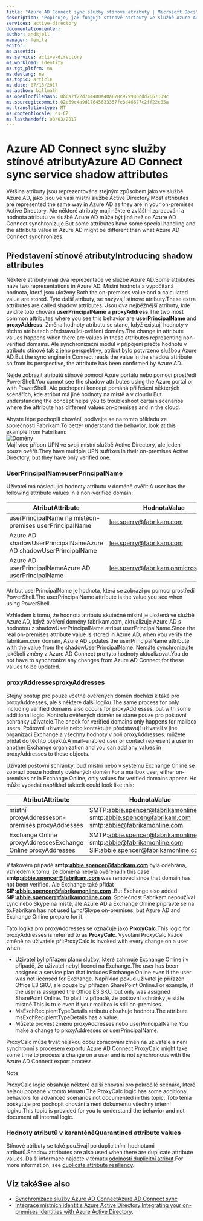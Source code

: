 ```yaml
---
title: "Azure AD Connect sync služby stínové atributy | Microsoft Docs"
description: "Popisuje, jak fungují stínové atributy ve službě Azure AD Connect sync service."
services: active-directory
documentationcenter: 
author: andkjell
manager: femila
editor: 
ms.assetid: 
ms.service: active-directory
ms.workload: identity
ms.tgt_pltfrm: na
ms.devlang: na
ms.topic: article
ms.date: 07/13/2017
ms.author: billmath
ms.openlocfilehash: 0b6a7f22d744480a40a878c979986cdd7667109c
ms.sourcegitcommit: 02e69c4a9d17645633357fe3d46677c2ff22c85a
ms.translationtype: MT
ms.contentlocale: cs-CZ
ms.lasthandoff: 08/03/2017
---
```

# <a name="azure-ad-connect-sync-service-shadow-attributes"></a><span data-ttu-id="e0d17-103">Azure AD Connect sync služby stínové atributy</span><span class="sxs-lookup"><span data-stu-id="e0d17-103">Azure AD Connect sync service shadow attributes</span></span>
<span data-ttu-id="e0d17-104">Většina atributy jsou reprezentována stejným způsobem jako ve službě Azure AD, jako jsou ve vaší místní službě Active Directory.</span><span class="sxs-lookup"><span data-stu-id="e0d17-104">Most attributes are represented the same way in Azure AD as they are in your on-premises Active Directory.</span></span> <span data-ttu-id="e0d17-105">Ale některé atributy mají některé zvláštní zpracování a hodnota atributu ve službě Azure AD může být jiná než co Azure AD Connect synchronizuje.</span><span class="sxs-lookup"><span data-stu-id="e0d17-105">But some attributes have some special handling and the attribute value in Azure AD might be different than what Azure AD Connect synchronizes.</span></span>

## <a name="introducing-shadow-attributes"></a><span data-ttu-id="e0d17-106">Představení stínové atributy</span><span class="sxs-lookup"><span data-stu-id="e0d17-106">Introducing shadow attributes</span></span>
<span data-ttu-id="e0d17-107">Některé atributy mají dva reprezentace ve službě Azure AD.</span><span class="sxs-lookup"><span data-stu-id="e0d17-107">Some attributes have two representations in Azure AD.</span></span> <span data-ttu-id="e0d17-108">Místní hodnota a vypočítaná hodnota, která jsou uloženy.</span><span class="sxs-lookup"><span data-stu-id="e0d17-108">Both the on-premises value and a calculated value are stored.</span></span> <span data-ttu-id="e0d17-109">Tyto další atributy, se nazývají stínové atributy.</span><span class="sxs-lookup"><span data-stu-id="e0d17-109">These extra attributes are called shadow attributes.</span></span> <span data-ttu-id="e0d17-110">Jsou dva nejběžnější atributy, kde uvidíte toto chování **userPrincipalName** a **proxyAddress**.</span><span class="sxs-lookup"><span data-stu-id="e0d17-110">The two most common attributes where you see this behavior are **userPrincipalName** and **proxyAddress**.</span></span> <span data-ttu-id="e0d17-111">Změna hodnoty atributu se stane, když existují hodnoty v těchto atributech představující-ověření domény.</span><span class="sxs-lookup"><span data-stu-id="e0d17-111">The change in attribute values happens when there are values in these attributes representing non-verified domains.</span></span> <span data-ttu-id="e0d17-112">Ale synchronizační modul v připojení přečte hodnotu v atributu stínové tak z jeho perspektivy, atribut bylo potvrzeno službou Azure AD.</span><span class="sxs-lookup"><span data-stu-id="e0d17-112">But the sync engine in Connect reads the value in the shadow attribute so from its perspective, the attribute has been confirmed by Azure AD.</span></span>

<span data-ttu-id="e0d17-113">Nejde zobrazit atributů stínové pomocí Azure portálu nebo pomocí prostředí PowerShell.</span><span class="sxs-lookup"><span data-stu-id="e0d17-113">You cannot see the shadow attributes using the Azure portal or with PowerShell.</span></span> <span data-ttu-id="e0d17-114">Ale pochopení koncept pomáhá při řešení některých scénářích, kde atribut má jiné hodnoty na místě a v cloudu.</span><span class="sxs-lookup"><span data-stu-id="e0d17-114">But understanding the concept helps you to troubleshoot certain scenarios where the attribute has different values on-premises and in the cloud.</span></span>

<span data-ttu-id="e0d17-115">Abyste lépe pochopili chování, podívejte se na tomto příkladu ze společnosti Fabrikam:</span><span class="sxs-lookup"><span data-stu-id="e0d17-115">To better understand the behavior, look at this example from Fabrikam:</span></span>  
![Domény](./media/active-directory-aadconnectsyncservice-shadow-attributes/domains.png)  
<span data-ttu-id="e0d17-117">Mají více přípon UPN ve svojí místní službě Active Directory, ale jeden pouze ověřit.</span><span class="sxs-lookup"><span data-stu-id="e0d17-117">They have multiple UPN suffixes in their on-premises Active Directory, but they have only verified one.</span></span>

### <a name="userprincipalname"></a><span data-ttu-id="e0d17-118">UserPrincipalName</span><span class="sxs-lookup"><span data-stu-id="e0d17-118">userPrincipalName</span></span>
<span data-ttu-id="e0d17-119">Uživatel má následující hodnoty atributu v doméně ověřit:</span><span class="sxs-lookup"><span data-stu-id="e0d17-119">A user has the following attribute values in a non-verified domain:</span></span>

| <span data-ttu-id="e0d17-120">Atribut</span><span class="sxs-lookup"><span data-stu-id="e0d17-120">Attribute</span></span> | <span data-ttu-id="e0d17-121">Hodnota</span><span class="sxs-lookup"><span data-stu-id="e0d17-121">Value</span></span> |
| --- | --- |
| <span data-ttu-id="e0d17-122">userPrincipalName na místě</span><span class="sxs-lookup"><span data-stu-id="e0d17-122">on-premises userPrincipalName</span></span> | lee.sperry@fabrikam.com |
| <span data-ttu-id="e0d17-123">Azure AD shadowUserPrincipalName</span><span class="sxs-lookup"><span data-stu-id="e0d17-123">Azure AD shadowUserPrincipalName</span></span> | lee.sperry@fabrikam.com |
| <span data-ttu-id="e0d17-124">Azure AD userPrincipalName</span><span class="sxs-lookup"><span data-stu-id="e0d17-124">Azure AD userPrincipalName</span></span> | lee.sperry@fabrikam.onmicrosoft.com |

<span data-ttu-id="e0d17-125">Atribut userPrincipalName je hodnota, která se zobrazí po pomocí prostředí PowerShell.</span><span class="sxs-lookup"><span data-stu-id="e0d17-125">The userPrincipalName attribute is the value you see when using PowerShell.</span></span>

<span data-ttu-id="e0d17-126">Vzhledem k tomu, že hodnota atributu skutečné místní je uložená ve službě Azure AD, když ověření domény fabrikam.com, aktualizuje Azure AD s hodnotou z shadowUserPrincipalName atribut userPrincipalName.</span><span class="sxs-lookup"><span data-stu-id="e0d17-126">Since the real on-premises attribute value is stored in Azure AD, when you verify the fabrikam.com domain, Azure AD updates the userPrincipalName attribute with the value from the shadowUserPrincipalName.</span></span> <span data-ttu-id="e0d17-127">Nemáte synchronizujte jakékoli změny z Azure AD Connect pro tyto hodnoty aktualizovat.</span><span class="sxs-lookup"><span data-stu-id="e0d17-127">You do not have to synchronize any changes from Azure AD Connect for these values to be updated.</span></span>

### <a name="proxyaddresses"></a><span data-ttu-id="e0d17-128">proxyAddresses</span><span class="sxs-lookup"><span data-stu-id="e0d17-128">proxyAddresses</span></span>
<span data-ttu-id="e0d17-129">Stejný postup pro pouze včetně ověřených domén dochází k také pro proxyAddresses, ale s některé další logiku.</span><span class="sxs-lookup"><span data-stu-id="e0d17-129">The same process for only including verified domains also occurs for proxyAddresses, but with some additional logic.</span></span> <span data-ttu-id="e0d17-130">Kontrolu ověřených domén se stane pouze pro poštovní schránky uživatele.</span><span class="sxs-lookup"><span data-stu-id="e0d17-130">The check for verified domains only happens for mailbox users.</span></span> <span data-ttu-id="e0d17-131">Poštovní uživatele nebo kontaktujte představují uživateli v jiné organizaci Exchange a všechny hodnoty v poli proxyAddresses. můžete přidat do těchto objektů.</span><span class="sxs-lookup"><span data-stu-id="e0d17-131">A mail-enabled user or contact represent a user in another Exchange organization and you can add any values in proxyAddresses to these objects.</span></span>

<span data-ttu-id="e0d17-132">Uživatel poštovní schránky, buď místní nebo v systému Exchange Online se zobrazí pouze hodnoty ověřených domén.</span><span class="sxs-lookup"><span data-stu-id="e0d17-132">For a mailbox user, either on-premises or in Exchange Online, only values for verified domains appear.</span></span> <span data-ttu-id="e0d17-133">Ho může vypadat například takto:</span><span class="sxs-lookup"><span data-stu-id="e0d17-133">It could look like this:</span></span>

| <span data-ttu-id="e0d17-134">Atribut</span><span class="sxs-lookup"><span data-stu-id="e0d17-134">Attribute</span></span> | <span data-ttu-id="e0d17-135">Hodnota</span><span class="sxs-lookup"><span data-stu-id="e0d17-135">Value</span></span> |
| --- | --- |
| <span data-ttu-id="e0d17-136">místní proxyAddresses</span><span class="sxs-lookup"><span data-stu-id="e0d17-136">on-premises proxyAddresses</span></span> | SMTP:abbie.spencer@fabrikamonline.com</br>smtp:abbie.spencer@fabrikam.com</br>smtp:abbie@fabrikamonline.com |
| <span data-ttu-id="e0d17-137">Exchange Online proxyAddresses</span><span class="sxs-lookup"><span data-stu-id="e0d17-137">Exchange Online proxyAddresses</span></span> | SMTP:abbie.spencer@fabrikamonline.com</br>smtp:abbie@fabrikamonline.com</br>SIP:abbie.spencer@fabrikamonline.com |

<span data-ttu-id="e0d17-138">V takovém případě  **smtp:abbie.spencer@fabrikam.com**  byla odebrána, vzhledem k tomu, že doména nebyla ověřena.</span><span class="sxs-lookup"><span data-stu-id="e0d17-138">In this case **smtp:abbie.spencer@fabrikam.com** was removed since that domain has not been verified.</span></span> <span data-ttu-id="e0d17-139">Ale Exchange také přidat  **SIP:abbie.spencer@fabrikamonline.com** .</span><span class="sxs-lookup"><span data-stu-id="e0d17-139">But Exchange also added **SIP:abbie.spencer@fabrikamonline.com**.</span></span> <span data-ttu-id="e0d17-140">Společnost Fabrikam nepoužíval Lync nebo Skype na místě, ale Azure AD a Exchange Online připravte se na to.</span><span class="sxs-lookup"><span data-stu-id="e0d17-140">Fabrikam has not used Lync/Skype on-premises, but Azure AD and Exchange Online prepare for it.</span></span>

<span data-ttu-id="e0d17-141">Tato logika pro proxyAddresses se označuje jako **ProxyCalc**.</span><span class="sxs-lookup"><span data-stu-id="e0d17-141">This logic for proxyAddresses is referred to as **ProxyCalc**.</span></span> <span data-ttu-id="e0d17-142">Vyvolání ProxyCalc každé změně na uživatele při:</span><span class="sxs-lookup"><span data-stu-id="e0d17-142">ProxyCalc is invoked with every change on a user when:</span></span>

- <span data-ttu-id="e0d17-143">Uživatel byl přiřazen plánu služby, které zahrnuje Exchange Online i v případě, že uživatel nebyl licenci na Exchange.</span><span class="sxs-lookup"><span data-stu-id="e0d17-143">The user has been assigned a service plan that includes Exchange Online even if the user was not licensed for Exchange.</span></span> <span data-ttu-id="e0d17-144">Například pokud uživatel je přiřazen Office E3 SKU, ale pouze byl přiřazen SharePoint Online.</span><span class="sxs-lookup"><span data-stu-id="e0d17-144">For example, if the user is assigned the Office E3 SKU, but only was assigned SharePoint Online.</span></span> <span data-ttu-id="e0d17-145">To platí i v případě, že poštovní schránky je stále místně.</span><span class="sxs-lookup"><span data-stu-id="e0d17-145">This is true even if your mailbox is still on-premises.</span></span>
- <span data-ttu-id="e0d17-146">MsExchRecipientTypeDetails atributu obsahuje hodnotu.</span><span class="sxs-lookup"><span data-stu-id="e0d17-146">The attribute msExchRecipientTypeDetails has a value.</span></span>
- <span data-ttu-id="e0d17-147">Můžete provést změnu proxyAddresses nebo userPrincipalName.</span><span class="sxs-lookup"><span data-stu-id="e0d17-147">You make a change to proxyAddresses or userPrincipalName.</span></span>

<span data-ttu-id="e0d17-148">ProxyCalc může trvat nějakou dobu zpracování změn na uživatele a není synchronní s procesem exportu Azure AD Connect.</span><span class="sxs-lookup"><span data-stu-id="e0d17-148">ProxyCalc might take some time to process a change on a user and is not synchronous with the Azure AD Connect export process.</span></span>

> [!NOTE]
> <span data-ttu-id="e0d17-149">ProxyCalc logic obsahuje některé další chování pro pokročilé scénáře, které nejsou popsané v tomto tématu.</span><span class="sxs-lookup"><span data-stu-id="e0d17-149">The ProxyCalc logic has some additional behaviors for advanced scenarios not documented in this topic.</span></span> <span data-ttu-id="e0d17-150">Toto téma poskytuje pro pochopit chování a není dokumentu všechny interní logiku.</span><span class="sxs-lookup"><span data-stu-id="e0d17-150">This topic is provided for you to understand the behavior and not document all internal logic.</span></span>

### <a name="quarantined-attribute-values"></a><span data-ttu-id="e0d17-151">Hodnoty atributů v karanténě</span><span class="sxs-lookup"><span data-stu-id="e0d17-151">Quarantined attribute values</span></span>
<span data-ttu-id="e0d17-152">Stínové atributy se také používají po duplicitními hodnotami atributů.</span><span class="sxs-lookup"><span data-stu-id="e0d17-152">Shadow attributes are also used when there are duplicate attribute values.</span></span> <span data-ttu-id="e0d17-153">Další informace najdete v tématu [odolnosti duplicitní atribut](active-directory-aadconnectsyncservice-duplicate-attribute-resiliency.md).</span><span class="sxs-lookup"><span data-stu-id="e0d17-153">For more information, see [duplicate attribute resiliency](active-directory-aadconnectsyncservice-duplicate-attribute-resiliency.md).</span></span>

## <a name="see-also"></a><span data-ttu-id="e0d17-154">Viz také</span><span class="sxs-lookup"><span data-stu-id="e0d17-154">See also</span></span>
* [<span data-ttu-id="e0d17-155">Synchronizace služby Azure AD Connect</span><span class="sxs-lookup"><span data-stu-id="e0d17-155">Azure AD Connect sync</span></span>](active-directory-aadconnectsync-whatis.md)
* <span data-ttu-id="e0d17-156">[Integrace místních identit s Azure Active Directory](active-directory-aadconnect.md).</span><span class="sxs-lookup"><span data-stu-id="e0d17-156">[Integrating your on-premises identities with Azure Active Directory](active-directory-aadconnect.md).</span></span>
